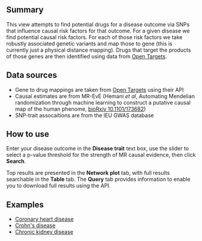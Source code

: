 ## Summary

This view attempts to find potential drugs for a disease outcome via SNPs that influence causal risk factors for that outcome. For a given disease we find potential causal risk factors. For each of those risk factors we take robustly associated genetic variants and map those to gene (this is currently just a physical distance mapping). Drugs that target the products of those genes are then identified using data from [Open Targets](http://www.targetvalidation.org).

## Data sources

* Gene to drug mappings are taken from [Open Targets](http://www.targetvalidation.org) using their API
* Causal estimates are from MR-EvE (Hemani *et al*, Automating Mendelian randomization through machine learning to construct a putative causal map of the human phenome, [bioRxiv 10.1101/173682](https://doi.org/10.1101/173682))
* SNP-trait assocaitions are from the IEU GWAS database

## How to use

Enter your disease outcome in the **Disease trait** text box, use the slider to select a p-value threshold for the strength of MR causal evidence, then click **Search**. 

Top results are presented in the **Network plot** tab, with full results searchable in the **Table** tab. The **Query** tab provides information to enable you to download full results using the API.

## Examples

- [Coronary heart disease](/risk-factor-drugs/?trait-query=Coronary+heart+disease)
- [Crohn's disease](/risk-factor-drugs/?trait-query=Crohn%27s+disease)
- [Chronic kidney disease](/risk-factor-drugs/?trait-query=Chronic+kidney+disease)

